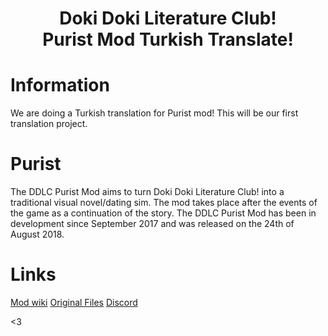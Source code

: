 <h1 align="center">Doki Doki Literature Club!<br>Purist Mod Turkish Translate!</h1>

# Information
We are doing a Turkish translation for Purist mod! This will be our first translation project.

# Purist
The DDLC Purist Mod aims to turn Doki Doki Literature Club! into a traditional visual novel/dating sim. The mod takes place after the events of the game as a continuation of the story. The DDLC Purist Mod has been in development since September 2017 and was released on the 24th of August 2018.

# Links

[Mod wiki](https://ddlc-modding.fandom.com/wiki/DDLC_Purist_Mod "Mod wiki")
[Original Files](https://github.com/GarnetSunset/DDLC-Purist-Mod "Original Files")
[Discord](https://discord.gg/sayori "Discord")

<3
